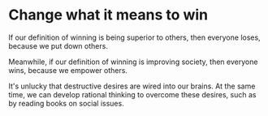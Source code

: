 # Change what it means to win 

If our definition of winning is being superior to others, then everyone loses, because we put down others.   

Meanwhile, if our definition of winning is improving society, then everyone wins, because we empower others. 

It's unlucky that destructive desires are wired into our brains. At the same time, we can develop rational thinking to overcome these desires, such as by reading books on social issues.
